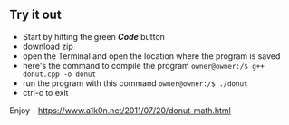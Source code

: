 ## Try it out
* Start by hitting the green ***Code*** button
* download zip
* open the Terminal and open the location where the program is saved
* here's the command to compile the program
 `owner@owner:/$ g++ donut.cpp -o donut`
* run the program with this command `owner@owner:/$ ./donut`
* ctrl-c to exit

Enjoy - https://www.a1k0n.net/2011/07/20/donut-math.html 
